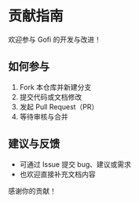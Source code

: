 # 贡献指南

欢迎参与 Gofi 的开发与改进！

## 如何参与

1. Fork 本仓库并新建分支
2. 提交代码或文档修改
3. 发起 Pull Request（PR）
4. 等待审核与合并

## 建议与反馈

- 可通过 Issue 提交 bug、建议或需求
- 也欢迎直接补充文档内容

感谢你的贡献！ 